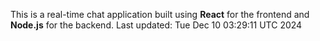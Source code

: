 This is a real-time chat application built using **React** for the frontend and **Node.js** for the backend.
Last updated: Tue Dec 10 03:29:11 UTC 2024
